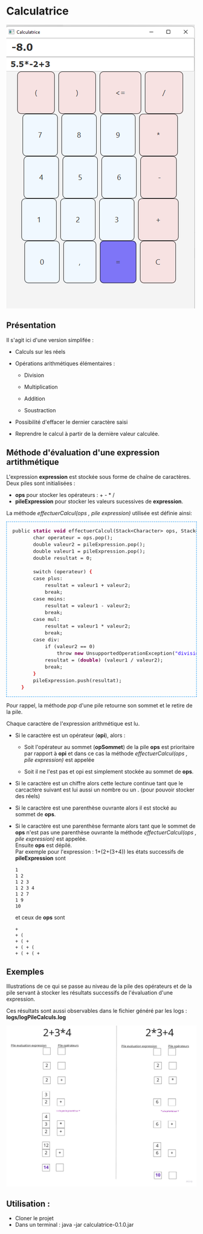 # Calculatrice

![](calculatriceJava.png)

## Présentation

Il s'agit ici d'une version simplifée :

-   Calculs sur les réels

-   Opérations arithmétiques élémentaires :   
    -   Division
    
    -   Multiplication
    
    -   Addition

    -   Soustraction   

-   Possibilité d'effacer le dernier caractère saisi

-   Reprendre le calcul à partir de la dernière valeur calculée.

## Méthode d'évaluation d'une expression artithmétique

L'expression **expression** est stockée sous forme de chaîne de caractères.   
Deux piles sont initialisées : 
-   **ops** pour stocker les opérateurs : + - * / 
-   **pileExpression** pour stocker les valeurs sucessives de **expression**.  

La méthode *effectuerCalcul(ops , pile expression)* utilisée est définie ainsi:
    
<pre style='text-align: left; border: 1px dashed #008DEF; line-height: 18px; padding: 15px; font-size: 13px; font-family:'Courier New', Courier, monospace; overflow: auto;'>​public <span style='font-weight:bold;color:#7B0052;'>static</span> <span style='font-weight:bold;color:#7B0052;'>void</span> effectuerCalcul(Stack&lt;Character&gt; ops, Stack&lt;Double&gt; pileExpression) <span style='font-weight:bold;color:#D3171B'>{</span>
       ​char operateur = ops.pop();
       ​double valeur2 = pileExpression.pop();
       ​double valeur1 = pileExpression.pop();
       ​double resultat = 0;
       
       ​switch (operateur) <span style='font-weight:bold;color:#D3171B'>{</span>
       ​case plus:
           ​resultat = valeur1 + valeur2;
           ​break;
       ​case moins:
           ​resultat = valeur1 - valeur2;
           ​break;
       ​case mul:
           ​resultat = valeur1 * valeur2;
           ​break;
       ​case div:
           ​if (valeur2 == 0)
               ​throw <span style='font-weight:bold;color:#7B0052;'>new</span> UnsupportedOperationException(<span style='color:#2A00FF'>"division par zero impossible"</span>);
           ​resultat = (<span style='font-weight:bold;color:#7B0052;'>double</span>) (valeur1 / valeur2);
           ​break;
       ​<span style='font-weight:bold;color:#D3171B'>}</span>
       ​pileExpression.push(resultat);
   ​<span style='font-weight:bold;color:#D3171B'>}</span></pre>
Pour rappel, la méthode *pop* d'une pile retourne son sommet et le retire de la pile.

Chaque caractère de l'expression arithmétique est lu.   

-   Si le caractère est un opérateur (**opi**), alors :   
    -   Soit l'opérateur au sommet (**opSommet**) de la pile **ops** est prioritaire par rapport à **opi** et dans ce cas la méthode *effectuerCalcul(ops , pile expression)* est appelée

    -   Soit il ne l'est pas et opi est simplement stockée au sommet de **ops**.   
   
-   Si le caractère est un chiffre alors cette lecture continue tant que le carcactère suivant est lui aussi un nombre ou un . (pour pouvoir stocker des réels)   

-   Si le caractère est une parenthèse ouvrante alors il est stocké au sommet de **ops**. 

-   Si le caractère est une parenthèse fermante alors tant que le sommet de **ops** n'est pas une parenthèse ouvrante la méthode *effectuerCalcul(ops , pile expression)* est appelée.   
Ensuite **ops** est dépilé.   
Par exemple pour l'expression : 1+(2+(3+4)) les états successifs de **pileExpression** sont   
        
        1  
        1 2    
        1 2 3    
        1 2 3 4      
        1 2 7   
        1 9    
        10   
    et ceux de **ops** sont   
    
        +   
        + (    
        + ( +   
        + ( + (        
        + ( + ( +

## Exemples

Illustrations de ce qui se passe au niveau de la pile des opérateurs et de la pile servant à stocker les résultats successifs de l'évaluation d'une expression.   

Ces résultats sont aussi observables dans le fichier généré par les logs : **logs/logPileCalculs.log**   

![](exemplesPile.jpg)

## Utilisation :

-   Cloner le projet
-   Dans un terminal : java -jar calculatrice-0.1.0.jar
